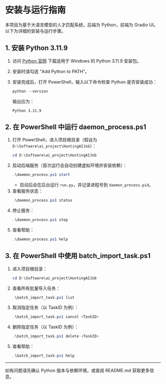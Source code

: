 # 安装与运行指南

本项目为基于大语言模型的人才匹配系统，后端为 Python，前端为 Gradio UI。以下为详细的安装与运行步骤。

## 1. 安装 Python 3.11.9

1. 访问 [Python 官网](https://www.python.org/downloads/release/python-3119/) 下载适用于 Windows 的 Python 3.11.9 安装包。
2. 安装时请勾选 "Add Python to PATH"。
3. 安装完成后，打开 PowerShell，输入以下命令检查 Python 是否安装成功：

   ```powershell
   python --version
   ```
   
   输出应为：
   ```
   Python 3.11.9
   ```

## 2. 在 PowerShell 中运行 daemon_process.ps1

1. 打开 PowerShell，进入项目根目录（假设为 `D:\Software\ai_project\HuntingAIJob`）：
   ```powershell
   cd D:\Software\ai_project\HuntingAIJob
   ```
2. 启动后端服务（首次运行会自动创建虚拟环境并安装依赖）：
   ```powershell
   .\daemon_process.ps1 start
   ```
   - 启动后会在后台运行 `run.py`，并记录进程号到 `daemon_process.pid`。
3. 查看服务状态：
   ```powershell
   .\daemon_process.ps1 status
   ```
4. 停止服务：
   ```powershell
   .\daemon_process.ps1 stop
   ```
5. 查看帮助：
   ```powershell
   .\daemon_process.ps1 help
   ```

## 3. 在 PowerShell 中使用 batch_import_task.ps1

1. 进入项目根目录：
   ```powershell
   cd D:\Software\ai_project\HuntingAIJob
   ```
2. 查看所有批量导入任务：
   ```powershell
   .\batch_import_task.ps1 list
   ```
3. 取消指定任务（以 TaskID 为例）：
   ```powershell
   .\batch_import_task.ps1 cancel <TaskID>
   ```
4. 删除指定任务（以 TaskID 为例）：
   ```powershell
   .\batch_import_task.ps1 delete <TaskID>
   ```
5. 查看帮助：
   ```powershell
   .\batch_import_task.ps1 help
   ```

---
如有问题请先确认 Python 版本与依赖环境，或查阅 README.md 获取更多信息。 